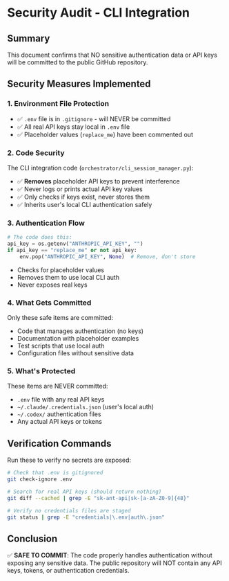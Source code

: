 # Security Audit - CLI Integration

## Summary
This document confirms that NO sensitive authentication data or API keys will be committed to the public GitHub repository.

## Security Measures Implemented

### 1. Environment File Protection
- ✅ `.env` file is in `.gitignore` - will NEVER be committed
- ✅ All real API keys stay local in `.env` file
- ✅ Placeholder values (`replace_me`) have been commented out

### 2. Code Security
The CLI integration code (`orchestrator/cli_session_manager.py`):
- ✅ **Removes** placeholder API keys to prevent interference
- ✅ Never logs or prints actual API key values
- ✅ Only checks if keys exist, never stores them
- ✅ Inherits user's local CLI authentication safely

### 3. Authentication Flow
```python
# The code does this:
api_key = os.getenv("ANTHROPIC_API_KEY", "")
if api_key == "replace_me" or not api_key:
    env.pop("ANTHROPIC_API_KEY", None)  # Remove, don't store
```
- Checks for placeholder values
- Removes them to use local CLI auth
- Never exposes real keys

### 4. What Gets Committed
Only these safe items are committed:
- Code that manages authentication (no keys)
- Documentation with placeholder examples
- Test scripts that use local auth
- Configuration files without sensitive data

### 5. What's Protected
These items are NEVER committed:
- `.env` file with any real API keys
- `~/.claude/.credentials.json` (user's local auth)
- `~/.codex/` authentication files
- Any actual API keys or tokens

## Verification Commands

Run these to verify no secrets are exposed:

```bash
# Check that .env is gitignored
git check-ignore .env

# Search for real API keys (should return nothing)
git diff --cached | grep -E "sk-ant-api|sk-[a-zA-Z0-9]{48}"

# Verify no credentials files are staged
git status | grep -E "credentials|\.env|auth\.json"
```

## Conclusion
✅ **SAFE TO COMMIT**: The code properly handles authentication without exposing any sensitive data. The public repository will NOT contain any API keys, tokens, or authentication credentials.